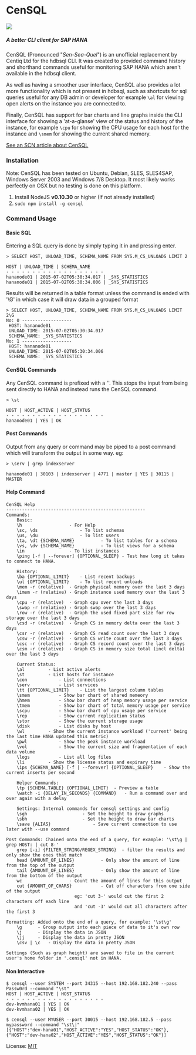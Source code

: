 
# CenSQL

<img src="http://i.imgur.com/ueZN0t8.gif"></img>

##### A better CLI client for SAP HANA

CenSQL (Pronounced "<i>Sen-Sea-Quel</i>") is an unofficial replacement by Centiq Ltd for the hdbsql CLI. It was created to provided command history and shorthand commands useful for monitoring SAP HANA which aren't available in the hdbsql client.

As well as having a smoother user interface, CenSQL also provides a lot more functionality which is not present in hdbsql, such as shortcuts for sql queries useful for any DB admin or developer for example <code>\al</code> for viewing open alerts on the instance you are connected to.

Finally, CenSQL has support for bar charts and line graphs inside the CLI interface for showing a 'at-a-glanse' view of the status and history of the instance, for example <code>\cpu</code> for showing the CPU usage for each host for the instance and <code>\smem</code> for showing the current shared memory.


<a href="http://scn.sap.com/community/developer-center/hana/blog/2015/09/18/announcing-censql-a-cli-client-for-sap-hana">See an SCN article about CenSQL</a>

### Installation
Note: CenSQL has been tested on Ubuntu, Debian, SLES, SLES4SAP, Windows Server 2003 and Windows 7/8 Desktop. It most likely works perfectly on OSX but no testing is done on this platform.

<ol>
  <li>Install NodeJS <strong>v0.10.30</strong> or higher (If not already installed)</li>
  <li><code>sudo npm install -g censql</code></li>
</ol>

### Command Usage

#### Basic SQL
Entering a SQL query is done by simply typing it in and pressing enter.

```
> SELECT HOST, UNLOAD_TIME, SCHEMA_NAME FROM SYS.M_CS_UNLOADS LIMIT 2

HOST | UNLOAD_TIME | SCHEMA_NAME
- - - - - - - - - - - - - - - - - - - 
hananode01 | 2015-07-02T05:30:34.017 | _SYS_STATISTICS
hananode01 | 2015-07-02T05:30:34.006 | _SYS_STATISTICS
```

Results will be returned in a table format unless the command is ended with '\G' in which case it will draw data in a grouped format

```
> SELECT HOST, UNLOAD_TIME, SCHEMA_NAME FROM SYS.M_CS_UNLOADS LIMIT 2\G
No: 0 -------------------
 HOST: hananode01
 UNLOAD_TIME: 2015-07-02T05:30:34.017
 SCHEMA_NAME: _SYS_STATISTICS
No: 1 -------------------
 HOST: hananode01
 UNLOAD_TIME: 2015-07-02T05:30:34.006
 SCHEMA_NAME: _SYS_STATISTICS
```

#### CenSQL Commands
Any CenSQL command is prefixed with a '\'. This stops the input from being sent directly to HANA and instead runs the CenSQL command.

```
> \st

HOST | HOST_ACTIVE | HOST_STATUS
- - - - - - - - - - - - - - - - - - - 
hananode01 | YES | OK
```

#### Post Commands
Output from any query or command may be piped to a post command which will transform the output in some way. eg:
```
> \serv | grep indexserver

hananode01 | 30103 | indexserver | 4771 | master | YES | 30115 | MASTER
```

#### Help Command
```
CenSQL Help
-----------------------------------------------------
Commands:
	Basic:
	\h					- For Help
	\sc, \ds				- To list schemas
	\us, \du				- To list users
	\ta, \dt {SCHEMA_NAME}			- To list tables for a schema
	\vs, \dv {SCHEMA_NAME}			- To list views for a schema
	\in					- To list instances
	\ping [-f | --forever] {OPTIONAL_SLEEP}	- Test how long it takes to connect to HANA.
	
	History:
	\ba {OPTIONAL_LIMIT}	- List recent backups
	\ul {OPTIONAL_LIMIT}	- To list recent unloads
	\mem -r (relative)	- Graph physical memory over the last 3 days
	\imem -r (relative)	- Graph instance used memory over the last 3 days
	\cpu -r (relative)	- Graph cpu over the last 3 days
	\swap -r (relative)	- Graph swap over the last 3 days
	\row -r (relative)	- Graph the used fixed part size for row storage over the last 3 days
	\csd -r (relative)	- Graph CS in memory delta over the last 3 days
	\csr -r (relative)	- Graph CS read count over the last 3 days
	\csw -r (relative)	- Graph CS write count over the last 3 days
	\csc -r (relative)	- Graph CS record count over the last 3 days
	\csm -r (relative)	- Graph CS in memory size total (incl delta) over the last 3 days
	
	Current Status:
	\al			- List active alerts
	\st			- List hosts for instance
	\con			- List connections
	\serv			- List services
	\tt {OPTIONAL_LIMIT}	- List the largest column tables
	\smem			- Show bar chart of shared memeory
	\hmem			- Show bar chart of heap memory usage per service
	\tmem			- Show bar chart of total memory usage per service
	\scpu			- Show bar chart of cpu usage per service
	\rep			- Show current replication status
	\stor			- Show the current storage usage
	\disk			- List disks by host
	\wl			- Show the current instance workload ('current' being the last time HANA updated this metric)
	\pwl			- Show the peak instance workload
	\vol			- Show the current size and fragmentation of each data volume
	\logs			- List all log files
	\li			- Show the license status and expirary time
	\ips {SCHEMA_NAME} [-f | --forever] {OPTIONAL_SLEEP}	- Show the current inserts per second

	Helper Commands:
	\tp {SCHEMA.TABLE} {OPTIONAL_LIMIT}	 - Preview a table
	\watch -i {DELAY_IN_SECONDS} {COMMAND}	 - Run a command over and over again with a delay

	Settings: Internal commands for censql settings and config
	\sgh					 - Set the height to draw graphs
	\sbh					 - Set the height to draw bar charts
	\save {ALIAS}				 - Save current connection to use later with --use command

Post Commands: Chained onto the end of a query, for example: '\st\g | grep HOST: | cut 8-'
	grep [-i] {FILTER_STRING/REGEX_STRING}	- filter the results and only show the ones that match
	head {AMOUNT_OF_LINES}			- Only show the amount of line from the top of the output
	tail {AMOUNT_OF_LINES}			- Only show the amount of line from the bottom of the output
	wc 					- Count the amount of lines for this output
	cut {AMOUNT_OF_CHARS}			- Cut off characters from one side of the output
						  eg: 'cut 3-' would cut the first 2 characters off each line
						  and 'cut -3' would cut all characters after the first 3

Formatting: Added onto the end of a query, for example: '\st\g'
	\g		- Group output into each piece of data to it's own row
	\j		- Display the data in JSON
	\jj		- Display the data in pretty JSON
	\csv | \c	- Display the data in pretty JSON

Settings (Such as graph height) are saved to file in the current user's home folder in '.censql' not in HANA.
```

#### Non Interactive
```
$ censql --user SYSTEM --port 34315 --host 192.168.182.240 --pass Passw0rd --command "\st"
HOST | HOST_ACTIVE | HOST_STATUS
- - - - - - - - - - - - - - - - - - - 
dev-kvmhana01 | YES | OK
dev-kvmhana02 | YES | OK

$ censql --user MYUSER --port 30015 --host 192.168.182.5 --pass mypassword --command "\st\j"
[{"HOST":"dev-hana01","HOST_ACTIVE":"YES","HOST_STATUS":"OK"},{"HOST":"dev-hana02","HOST_ACTIVE":"YES","HOST_STATUS":"OK"}]
```

License: <a href="https://github.com/Centiq/CenSQL/blob/master/license.md">MIT</a>
